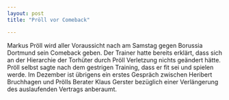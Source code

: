 ```yaml
---
layout: post
title: "Pröll vor Comeback"

---
```


Markus Pröll wird aller Voraussicht nach am Samstag gegen Borussia Dortmund sein Comeback geben. Der Trainer hatte bereits erklärt, dass sich an der Hierarchie der Torhüter durch Pröll Verletzung nichts geändert hätte. Pröll selbst sagte nach dem gestrigen Training, dass er fit sei und spielen werde. Im Dezember ist übrigens ein erstes Gespräch zwischen Heribert Bruchhagen und Prölls Berater Klaus Gerster bezüglich einer Verlängerung des auslaufenden Vertrags anberaumt.


